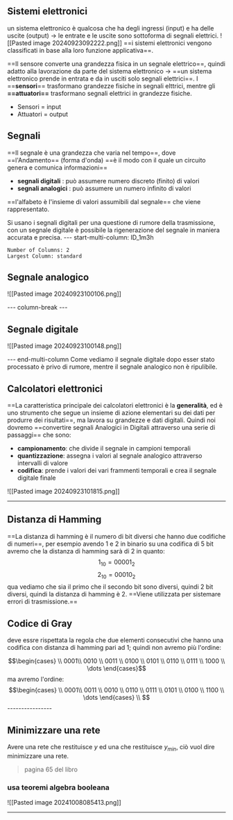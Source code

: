 ## Sistemi elettronici
un sistema elettronico è qualcosa che ha degli ingressi (input) e ha delle uscite (output) -> le entrate e le uscite sono sottoforma di segnali elettrici.
![[Pasted image 20240923092222.png]]
==i sistemi elettronici vengono classificati in base alla loro funzione applicativa==.

==Il sensore converte una grandezza fisica in un segnale elettrico==, quindi adatto alla lavorazione da parte del sistema elettronico -> ==un sistema elettronico prende in entrata e da in usciti solo segnali elettrici==.
I ==**sensori**== trasformano grandezze fisiche in segnali elttrici, mentre gli **==attuatori==** trasformano segnali elettrici in grandezze fisiche.
- Sensori = input
- Attuatori = output

## Segnali

==Il segnale è una grandezza che varia nel tempo==, dove ==l'Andamento== (forma d'onda) ==è il modo con il quale un circuito genera e comunica informazioni==
- **segnali digitali** : può assumere numero discreto (finito) di valori
- **segnali analogici** : può assumere un numero infinito di valori 

 ==l'alfabeto è l'insieme di valori assumibili dal segnale== che viene rappresentato.

Si usano i segnali digitali per una questione di rumore della trasmissione, con un segnale digitale è possibile la rigenerazione del segnale in maniera accurata e precisa.
--- start-multi-column: ID_1m3h
```column-settings
Number of Columns: 2
Largest Column: standard
```
## Segnale analogico

![[Pasted image 20240923100106.png]]

--- column-break ---

## Segnale digitale

![[Pasted image 20240923100148.png]]

--- end-multi-column
Come vediamo il segnale digitale dopo esser stato processato è privo di rumore, mentre il segnale analogico non è ripulibile.

## Calcolatori elettronici
==La caratteristica principale dei calcolatori elettronici è la **generalità**, ed è uno strumento che segue un insieme di azione elementari su dei dati per produrre dei risultati==, ma lavora su grandezze e dati digitali.
Quindi noi dovremo ==convertire segnali Analogici in Digitali attraverso una serie di passaggi== che sono:
- **campionamento**: che divide il segnale in campioni temporali
- **quantizzazione**: assegna i valori al segnale analogico attraverso intervalli di valore
- **codifica**: prende i valori dei vari frammenti temporali e crea il segnale digitale finale

![[Pasted image 20240923101815.png]]

------------

## Distanza di Hamming
==La distanza di hamming è il numero di bit diversi che hanno due codifiche di numeri==, per esempio avendo 1 e 2 in binario su una codifica di 5 bit avremo che la distanza di hamming sarà di 2 in quanto:
$$1_{10}=00001_{2}$$
$$2_{10}=00010_{2}$$
qua vediamo che sia il primo che il secondo bit sono diversi, quindi 2 bit diversi, quindi la distanza di hamming è 2. ==Viene utilizzata per sistemare errori di trasmissione.==

## Codice di Gray
deve essre rispettata la regola che due elementi consecutivi che hanno una codifica con distanza di hamming pari ad 1; quindi non avremo più l'ordine:


$$\begin{cases} \\
0001\\
0010 \\
0011 \\
0100 \\
0101 \\
0110 \\
0111 \\
1000 \\
\dots
\end{cases}$$
ma avremo l'ordine:
$$\begin{cases} \\
0001\\
0011 \\
0010 \\
0110 \\
0111 \\
0101 \\
0100 \\
1100 \\
\dots
\end{cases} \\
$$----------------

## Minimizzare una rete
Avere una rete che restituisce $y$ ed una che restituisce $y_{min}$, ciò vuol dire minimizzare una rete.

>pagina 65 del libro
### usa teoremi algebra booleana
![[Pasted image 20241008085413.png]]

--------
